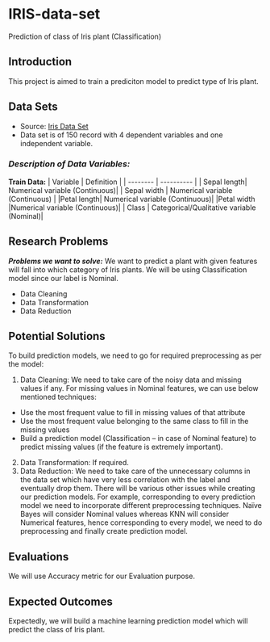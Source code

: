 # IRIS-data-set
Prediction of class of Iris plant (Classification)

## Introduction
This project is aimed to train a prediciton model to predict type of Iris plant.

## Data Sets
- Source: [Iris Data Set](https://archive.ics.uci.edu/ml/datasets/Iris)
- Data set is of 150 record with 4 dependent variables and one independent variable.

### ***Description of Data Variables:***
**Train Data:**
| Variable | Definition |
| -------- | ---------- |
| Sepal length| Numerical variable (Continuous)|
| Sepal width | Numerical variable (Continuous)	  |
|Petal length| Numerical variable (Continuous)|
|Petal width	 |Numerical variable (Continuous)|
| Class | Categorical/Qualitative variable (Nominal)|

## Research Problems
***Problems we want to solve:***
We want to predict a plant with given features will fall into which category of Iris plants.
We will be using Classification model since our label is Nominal.
- Data Cleaning
- Data Transformation
- Data Reduction

## Potential Solutions
To build prediction models, we need to go for required preprocessing as per the model:
1. Data Cleaning: We need to take care of the noisy data and missing values if any. For missing values
in Nominal features, we can use below mentioned techniques:
- Use the most frequent value to fill in missing values of that attribute
- Use the most frequent value belonging to the same class to fill in the missing values
- Build a prediction model (Classification – in case of Nominal feature) to predict missing values
(if the feature is extremely important).
2. Data Transformation: If required.
3. Data Reduction: We need to take care of the unnecessary columns in the data set which have
very less correlation with the label and eventually drop them.
There will be various other issues while creating our prediction models. For example,
corresponding to every prediction model we need to incorporate different preprocessing
techniques. Naïve Bayes will consider Nominal values whereas KNN will consider Numerical
features, hence corresponding to every model, we need to do preprocessing and finally create
prediction model.

## Evaluations
We will use Accuracy metric for our Evaluation purpose.

## Expected Outcomes
Expectedly, we will build a machine learning prediction model which will predict the class of Iris plant.
